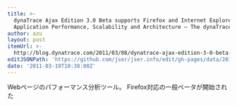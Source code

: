 ```yaml
---
title: >-
  dynaTrace Ajax Edition 3.0 Beta supports Firefox and Internet Explorer
  Application Performance, Scalability and Architecture – The dynaTrace Blog
author: azu
layout: post
itemUrl: >-
  http://blog.dynatrace.com/2011/03/08/dynatrace-ajax-edition-3-0-beta-supports-firefox-and-internet-explorer/
editJSONPath: 'https://github.com/jser/jser.info/edit/gh-pages/data/2011/03/index.json'
date: '2011-03-19T10:38:00Z'
---
```

Webページのパフォーマンス分析ツール。
Firefox対応の一般ベータが開始された

